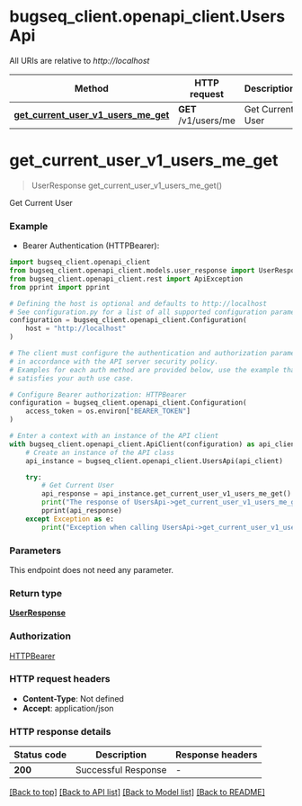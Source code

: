 # bugseq_client.openapi_client.UsersApi

All URIs are relative to *http://localhost*

Method | HTTP request | Description
------------- | ------------- | -------------
[**get_current_user_v1_users_me_get**](UsersApi.md#get_current_user_v1_users_me_get) | **GET** /v1/users/me | Get Current User


# **get_current_user_v1_users_me_get**
> UserResponse get_current_user_v1_users_me_get()

Get Current User

### Example

* Bearer Authentication (HTTPBearer):

```python
import bugseq_client.openapi_client
from bugseq_client.openapi_client.models.user_response import UserResponse
from bugseq_client.openapi_client.rest import ApiException
from pprint import pprint

# Defining the host is optional and defaults to http://localhost
# See configuration.py for a list of all supported configuration parameters.
configuration = bugseq_client.openapi_client.Configuration(
    host = "http://localhost"
)

# The client must configure the authentication and authorization parameters
# in accordance with the API server security policy.
# Examples for each auth method are provided below, use the example that
# satisfies your auth use case.

# Configure Bearer authorization: HTTPBearer
configuration = bugseq_client.openapi_client.Configuration(
    access_token = os.environ["BEARER_TOKEN"]
)

# Enter a context with an instance of the API client
with bugseq_client.openapi_client.ApiClient(configuration) as api_client:
    # Create an instance of the API class
    api_instance = bugseq_client.openapi_client.UsersApi(api_client)

    try:
        # Get Current User
        api_response = api_instance.get_current_user_v1_users_me_get()
        print("The response of UsersApi->get_current_user_v1_users_me_get:\n")
        pprint(api_response)
    except Exception as e:
        print("Exception when calling UsersApi->get_current_user_v1_users_me_get: %s\n" % e)
```



### Parameters

This endpoint does not need any parameter.

### Return type

[**UserResponse**](UserResponse.md)

### Authorization

[HTTPBearer](../README.md#HTTPBearer)

### HTTP request headers

 - **Content-Type**: Not defined
 - **Accept**: application/json

### HTTP response details

| Status code | Description | Response headers |
|-------------|-------------|------------------|
**200** | Successful Response |  -  |

[[Back to top]](#) [[Back to API list]](../README.md#documentation-for-api-endpoints) [[Back to Model list]](../README.md#documentation-for-models) [[Back to README]](../README.md)

